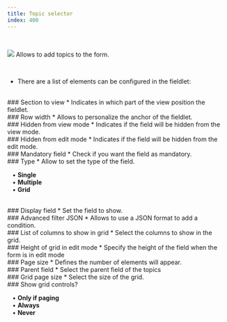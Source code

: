 ```yaml
---
title: Topic selector
index: 400
---
```


    
<br />

<img src="/static/images/icons/combo_box.png" /> Allows to add topics to the form.

<br />

* There are a list of elements can be configured in the fieldlet:

<br />
### Section to view
* Indicates in which part of the view position the fieldlet.

<br />
### Row width
* Allows to personalize the anchor of the fieldlet.

<br />
### Hidden from view mode
* Indicates if the field will be hidden from the view mode.

<br />
### Hidden from edit mode
* Indicates if the field will be hidden from the edit mode.

<br />
### Mandatory field
* Check if you want the field as mandatory.

<br />
### Type
* Allow to set the type of the field. <br />

&nbsp; &nbsp;• **Single** <br />
&nbsp; &nbsp;• **Multiple** <br />
&nbsp; &nbsp;• **Grid** 


<br />
### Display field
* Set the field to show.

<br />
### Advanced filter JSON
* Allows to use a JSON format to add a condition. 

<br />
### List of columns to show in grid
* Select the columns to show in the grid.

<br />
### Height of grid in edit mode
* Specify the height of the field when the form is in edit mode

<br />
### Page size
* Defines the number of elements will appear.

<br />
### Parent field
* Select the parent field of the topics

<br /> 
### Grid page size
* Select the size of the grid.

<br />
### Show grid controls?

&nbsp; &nbsp;• **Only if paging** <br />
&nbsp; &nbsp;• **Always** <br />
&nbsp; &nbsp;• **Never**
